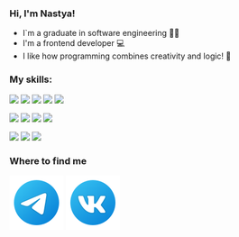 ### Hi, I'm Nastya!
+ I`m a graduate in software engineering :woman_student:
+ I'm a frontend developer :computer:
+ I like how programming combines creativity and logic! :smiling_face_with_three_hearts:

### My skills:
<img src="https://img.shields.io/badge/HTML-000000?style=for-the-badge&logo=HTML5&logoColor=E34F26"/> <img src="https://img.shields.io/badge/CSS-000000?style=for-the-badge&logo=CSS3&logoColor=1572B6"/> <img src="https://img.shields.io/badge/SCSS-000000?style=for-the-badge&logo=Sass&logoColor=CC6699"/> <img src="https://img.shields.io/badge/BEM-000000?style=for-the-badge&logo=BEM&logoColor=FFFFFF"/> <img src="https://img.shields.io/badge/WEBPACK-000000?style=for-the-badge&logo=WEBPACK&logoColor=76b0cd"/>

<img src="https://img.shields.io/badge/JavaScript-000000?style=for-the-badge&logo=JavaScript&logoColor=F7DF1E"/> <img src="https://img.shields.io/badge/TYPESCRIPT-000000?style=for-the-badge&logo=TYPESCRIPT&logoColor=2d79c7"/>
 <img src="https://img.shields.io/badge/REACT-000000?style=for-the-badge&logo=REACT&logoColor=017fa5"/> <img src="https://img.shields.io/badge/REDUX-000000?style=for-the-badge&logo=REDUX&logoColor=7749bd"/> 

<img src="https://img.shields.io/badge/PostgreSQL-363636?style=for-the-badge&logo=PostgreSQL&logoColor=FFFFFF"/> <img src="https://img.shields.io/badge/Qt-363636?style=for-the-badge&logo=Qt&logoColor=41CD52"/> <img src="https://img.shields.io/badge/Python-363636?style=for-the-badge&logo=Python&logoColor=3776AB"/>

### Where to find me
<a href="https://t.me/AnastasiaV1305" target="_blank"><img src="https://github.com/Nastya1305/Nastya1305/blob/main/icons8-%D1%82%D0%B5%D0%BB%D0%B5%D0%B3%D1%80%D0%B0%D0%BC%D0%BC%D0%B0-app.svg" /></a> <a href="https://vk.com/id186422415" target="_blank"><img src="https://github.com/Nastya1305/Nastya1305/blob/main/icons8-vk-%D0%B2-%D0%BA%D1%80%D1%83%D0%B3%D0%B5.svg" /></a>
  
